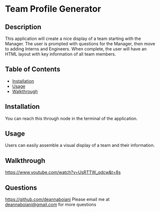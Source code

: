 # Team Profile Generator

## Description
This application will create a nice display of a team starting with the Manager. The user is prompted with questions for the Manager, then move to adding Interns and Engineers. When complete, the user will have an HTML layout with key information of all team members.

## Table of Contents
- [Installation](#installation)
- [Usage](#usage)
- [Walkthrough](#walkthrough)


## Installation
You can reach this through node in the terminal of the application.

## Usage
Users can easily assemble a visual display of a team and their information.

## Walkthrough
https://www.youtube.com/watch?v=UsRTTW_qdcw&t=8s


## Questions
https://github.com/deannaboiani
Please email me at deannaboiani@gmail.com for more questions 
